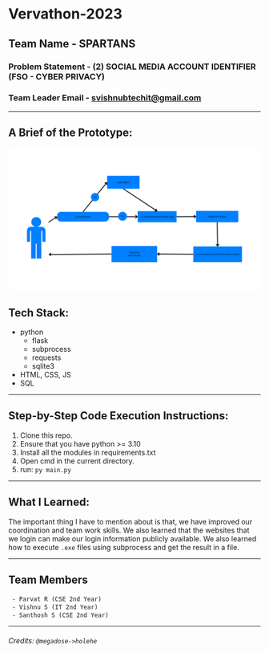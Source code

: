 # Vervathon-2023

## Team Name - SPARTANS
### Problem Statement - (2) SOCIAL MEDIA ACCOUNT IDENTIFIER (FSO - CYBER PRIVACY)
### Team Leader Email - svishnubtechit@gmail.com

---

## A Brief of the Prototype:
  ![Load Image](/static/usecasediagram.png)
  

## Tech Stack: 
 - python
   - flask
   - subprocess
   - requests
   - sqlite3
 - HTML, CSS, JS
 - SQL
   
---


## Step-by-Step Code Execution Instructions:
  1. Clone this repo.
  2. Ensure that you have python >= 3.10
  3. Install all the modules in requirements.txt
  4. Open cmd in the current directory.
  5. run:  ```py main.py``` 
  
---

## What I Learned:
   The important thing I have to mention about is that, we have improved our coordination and team work skills. We also learned that the websites that we login can make our login information publicly available. We also learned how to execute `.exe` files using subprocess and get the result in a file.

---

## Team Members
```
 - Parvat R (CSE 2nd Year)
 - Vishnu S (IT 2nd Year)
 - Santhosh S (CSE 2nd Year)
```
---
###### Credits: `@megadose->holehe`

